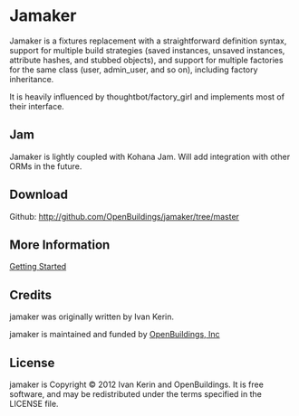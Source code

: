 Jamaker
============

Jamaker is a fixtures replacement with a straightforward definition syntax, support for multiple build strategies (saved instances, unsaved instances, attribute hashes, and stubbed objects), and support for multiple factories for the same class (user, admin_user, and so on), including factory inheritance.

It is heavily influenced by thoughtbot/factory_girl and implements most of their interface.

Jam
-----

Jamaker is lightly coupled with Kohana Jam. Will add integration with other ORMs in the future.

Download
--------

Github: http://github.com/OpenBuildings/jamaker/tree/master


More Information
----------------

[Getting Started](getting-started.md)

Credits
-------

jamaker was originally written by Ivan Kerin.

jamaker is maintained and funded by [OpenBuildings, Inc](http://openbuildings.com)

License
-------

jamaker is Copyright © 2012 Ivan Kerin and OpenBuildings. It is free software, and may be redistributed under the terms specified in the LICENSE file.